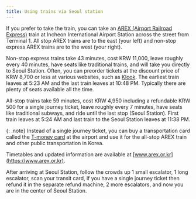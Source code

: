 ```yaml
---
title: Using trains via Seoul station
---
```

If you prefer to take the train, you can take an [AREX (Airport Railroad Express)](https://www.arex.or.kr) train at Incheon International Airport Station across the street from Terminal 1. All stop AREX trains are to the east (your left) and non-stop express AREX trains are to the west (your right). 

Non-stop express trains take 43 minutes, cost KRW 11,000, leave roughly every 40 minutes, have seats like traditional trains, and will take you directly to Seoul Station. 
Often, you can preorder tickets at the discount price of KRW 8,700 or less at various websites, such as [Klook](https://www.klook.com/en-US/activity/1163-airport-to-seoul-city-center-arex-train-incheon/).
The earliest train leaves at 5:23 AM and the last train leaves at 10:48 PM.
Typically there are plenty of seats available all the time.

All-stop trains take 59 minutes, cost KRW 4,950 including a refundable KRW 500 for a single journey ticket, leave roughly every 7 minutes, have seats like traditional subways, and ride until the last stop (Seoul Station). First train leaves at 5:24 AM and last train to the Seoul Station leaves at 11:38 PM.

{: .note}
Instead of a single journey ticket, you can buy a transportation card called the [T-money card](https://www.t-money.co.kr/ncs/pct/tmnyintd/ReadFrgnKoreaTourCardEngIntd.dev) at the airport and use it for the all-stop AREX train and other public transportation in Korea.

Timetables and updated information are available at [www.arex.or.kr](https://www.arex.or.kr).

After arriving at Seoul Station, follow the crowds up 1 small escalator, 1 long escalator, scan your transit card, if you have a single journey ticket then refund it in the separate refund machine, 2 more escalators, and now you are in the center of Seoul Station. 

